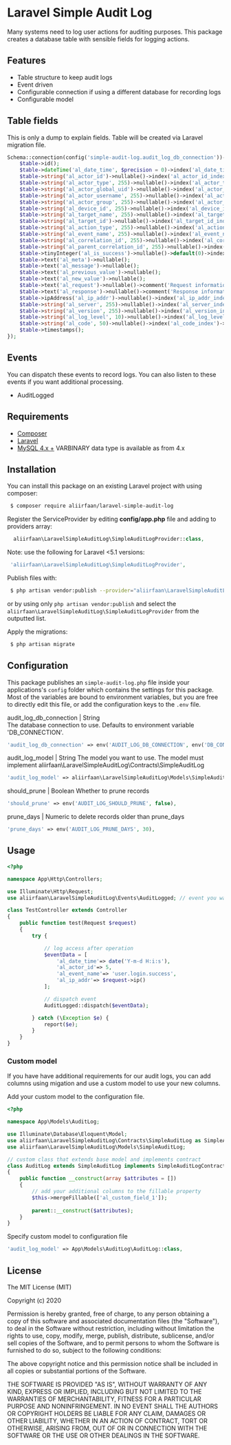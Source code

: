 # Laravel Simple Audit Log

Many systems need to log user actions for auditing purposes. This package creates a database table with sensible fields for logging actions.

## Features
* Table structure to keep audit logs
* Event driven
* Configurable connection if using a different database for recording logs
* Configurable model

## Table fields
This is only a dump to explain fields. Table will be created via Laravel migration file.

```php
Schema::connection(config('simple-audit-log.audit_log_db_connection'))->create('lsal_audit_logs', function (Blueprint $table) {
    $table->id();
    $table->dateTime('al_date_time', $precision = 0)->index('al_date_time_index');
    $table->string('al_actor_id')->nullable()->index('al_actor_id_index')->comment('User id in application. Can be null in cases where an action is performed programmatically.');
    $table->string('al_actor_type', 255)->nullable()->index('al_actor_type_index')->comment('Actor type in application. Useful if you are logging multiple types of users. Example: admin, user, guest');
    $table->string('al_actor_global_uid')->nullable()->index('al_actor_global_uid_index')->comment('User id if using a single sign on facility.');
    $table->string('al_actor_username', 255)->nullable()->index('al_actor_username_index')->comment('Username in application.');
    $table->string('al_actor_group', 255)->nullable()->index('al_actor_group_index')->comment('User role/group in application.');
    $table->string('al_device_id', 255)->nullable()->index('al_device_id_index')->comment('Device identifier.');
    $table->string('al_target_name', 255)->nullable()->index('al_target_name_index')->comment('The object or underlying resource that is being accessed. Example: user.');
    $table->string('al_target_id')->nullable()->index('al_target_id_index')->comment('The ID of the resource that is being accessed.');
    $table->string('al_action_type', 255)->nullable()->index('al_action_type_index')->comment('CRUD: Read, write, update, delete');
    $table->string('al_event_name', 255)->nullable()->index('al_event_name_index')->comment('Common name for the event that can be used to filter down to similar events. Example: user.login.success, user.login.failure, user.logout');
    $table->string('al_correlation_id', 255)->nullable()->index('al_correlation_id_index')->comment('Correlation id for easy traceability and joining with other tables.');
    $table->string('al_parent_correlation_id', 255)->nullable()->index('al_parent_correlation_id_index')->comment('Correlation id for easy traceability and joining with other tables.');
    $table->tinyInteger('al_is_success')->nullable()->default(0)->index('al_is_success_index');
    $table->text('al_meta')->nullable();
    $table->text('al_message')->nullable();
    $table->text('al_previous_value')->nullable();
    $table->text('al_new_value')->nullable();
    $table->text('al_request')->nullable()->comment('Request information.');
    $table->text('al_response')->nullable()->comment('Response information.');
    $table->ipAddress('al_ip_addr')->nullable()->index('al_ip_addr_index');
    $table->string('al_server', 255)->nullable()->index('al_server_index')->comment('Server ids or names, server location. Example: uat, production, testing, 192.168.2.10');
    $table->string('al_version', 255)->nullable()->index('al_version_index')->comment('Version of the code/release that is sending the events.');
    $table->string('al_log_level', 10)->nullable()->index('al_log_level_index')->comment('Log level.');
    $table->string('al_code', 50)->nullable()->index('al_code_index')->comment('Error code.');
    $table->timestamps();
});
```
## Events
You can dispatch these events to record logs. You can also listen to these events if you want additional processing.
* AuditLogged

## Requirements

* [Composer](https://getcomposer.org/)
* [Laravel](http://laravel.com/)
* [MySQL 4.x +](https://www.mysql.com/) VARBINARY data type is available as from 4.x

## Installation

You can install this package on an existing Laravel project with using composer:

```bash
 $ composer require aliirfaan/laravel-simple-audit-log
```

Register the ServiceProvider by editing **config/app.php** file and adding to providers array:

```php
  aliirfaan\LaravelSimpleAuditLog\SimpleAuditLogProvider::class,
```

Note: use the following for Laravel <5.1 versions:

```php
 'aliirfaan\LaravelSimpleAuditLog\SimpleAuditLogProvider',
```

Publish files with:

```bash
 $ php artisan vendor:publish --provider="aliirfaan\LaravelSimpleAuditLog\SimpleAuditLogProvider"
```

or by using only `php artisan vendor:publish` and select the `aliirfaan\LaravelSimpleAuditLog\SimpleAuditLogProvider` from the outputted list.

Apply the migrations:

```bash
 $ php artisan migrate
 ```

 ## Configuration

This package publishes an `simple-audit-log.php` file inside your applications's `config` folder which contains the settings for this package. Most of the variables are bound to environment variables, but you are free to directly edit this file, or add the configuration keys to the `.env` file.

audit_log_db_connection | String  
The database connection to use. Defaults to environment variable 'DB_CONNECTION'.

```php
'audit_log_db_connection' => env('AUDIT_LOG_DB_CONNECTION', env('DB_CONNECTION'))
```
audit_log_model | String
The model you want to use. The model must implement aliirfaan\LaravelSimpleAuditLog\Contracts\SimpleAuditLog

```php
'audit_log_model' => aliirfaan\LaravelSimpleAuditLog\Models\SimpleAuditLog::class,
```

should_prune | Boolean
Whether to prune records

```php
'should_prune' => env('AUDIT_LOG_SHOULD_PRUNE', false),
```

prune_days | Numeric
to delete records older than prune_days

```php
'prune_days' => env('AUDIT_LOG_PRUNE_DAYS', 30),
```
## Usage

```php
<?php

namespace App\Http\Controllers;

use Illuminate\Http\Request;
use aliirfaan\LaravelSimpleAuditLog\Events\AuditLogged; // event you want to dispatch

class TestController extends Controller
{
    public function test(Request $request)
    {
        try {

            // log access after operation
            $eventData = [
                'al_date_time'=> date('Y-m-d H:i:s'),
                'al_actor_id'=> 5,
                'al_event_name'=> 'user.login.success',
                'al_ip_addr'=> $request->ip()
            ];

            // dispatch event
            AuditLogged::dispatch($eventData);

        } catch (\Exception $e) {
            report($e);
        }
    }
}
```

### Custom model

If you have have additional requirements for our audit logs, you can add columns using migation and use a custom model to use your new columns.

Add your custom model to the configuration file.

```php
<?php

namespace App\Models\AuditLog;

use Illuminate\Database\Eloquent\Model;
use aliirfaan\LaravelSimpleAuditLog\Contracts\SimpleAuditLog as SimpleAuditLogContract;
use aliirfaan\LaravelSimpleAuditLog\Models\SimpleAuditLog;

// custom class that extends base model and implements contract
class AuditLog extends SimpleAuditLog implements SimpleAuditLogContract
{
    public function __construct(array $attributes = [])
    {
        // add your additional columns to the fillable property
        $this->mergeFillable(['al_custom_field_1']);
        
        parent::__construct($attributes);
    }
}
```

Specify custom model to configuration file
```php
'audit_log_model' => App\Models\AuditLog\AuditLog::class,
```

## License

The MIT License (MIT)

Copyright (c) 2020

Permission is hereby granted, free of charge, to any person obtaining a copy
of this software and associated documentation files (the "Software"), to deal
in the Software without restriction, including without limitation the rights
to use, copy, modify, merge, publish, distribute, sublicense, and/or sell
copies of the Software, and to permit persons to whom the Software is
furnished to do so, subject to the following conditions:

The above copyright notice and this permission notice shall be included in all
copies or substantial portions of the Software.

THE SOFTWARE IS PROVIDED "AS IS", WITHOUT WARRANTY OF ANY KIND, EXPRESS OR
IMPLIED, INCLUDING BUT NOT LIMITED TO THE WARRANTIES OF MERCHANTABILITY,
FITNESS FOR A PARTICULAR PURPOSE AND NONINFRINGEMENT. IN NO EVENT SHALL THE
AUTHORS OR COPYRIGHT HOLDERS BE LIABLE FOR ANY CLAIM, DAMAGES OR OTHER
LIABILITY, WHETHER IN AN ACTION OF CONTRACT, TORT OR OTHERWISE, ARISING FROM,
OUT OF OR IN CONNECTION WITH THE SOFTWARE OR THE USE OR OTHER DEALINGS IN THE
SOFTWARE.